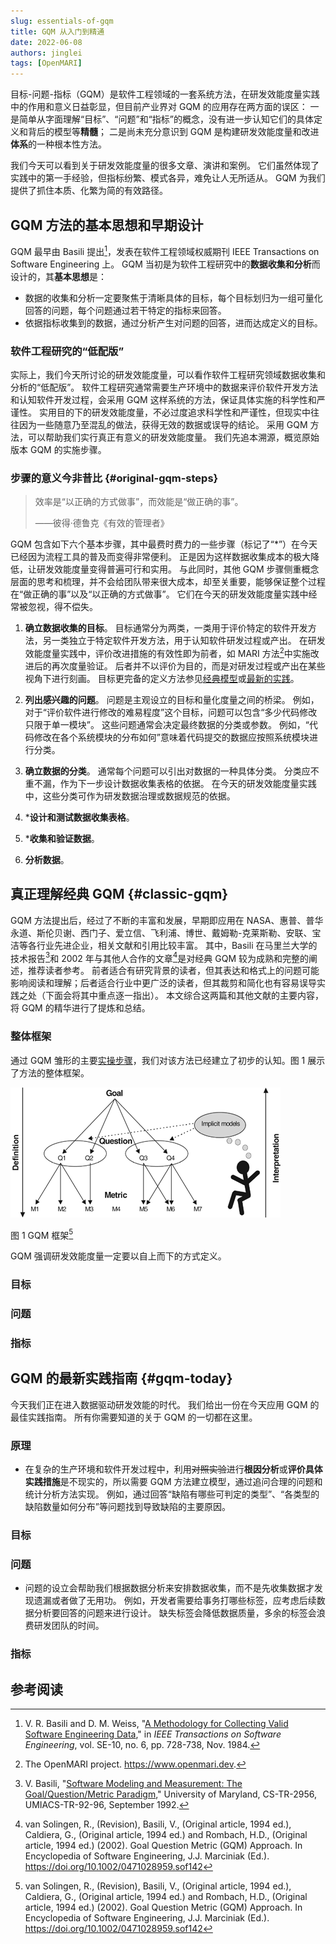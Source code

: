 ```yaml
---
slug: essentials-of-gqm
title: GQM 从入门到精通
date: 2022-06-08
authors: jinglei
tags: [OpenMARI]
---
```


目标-问题-指标（GQM）是软件工程领域的一套系统方法，在研发效能度量实践中的作用和意义日益彰显，但目前产业界对 GQM 的应用存在两方面的误区：
一是简单从字面理解“目标”、“问题”和“指标”的概念，没有进一步认知它们的具体定义和背后的模型等**精髓**；
二是尚未充分意识到 GQM 是构建研发效能度量和改进**体系**的一种根本性方法。

我们今天可以看到关于研发效能度量的很多文章、演讲和案例。
它们虽然体现了实践中的第一手经验，但指标纷繁、模式各异，难免让人无所适从。
GQM 为我们提供了抓住本质、化繁为简的有效路径。

<!--truncate-->

## GQM 方法的基本思想和早期设计

GQM 最早由 Basili 提出[^Basili(1984)]，发表在软件工程领域权威期刊 IEEE Transactions on Software Engineering 上。
GQM 当初是为软件工程研究中的**数据收集和分析**而设计的，其**基本思想**是：
- 数据的收集和分析一定要聚焦于清晰具体的目标，每个目标划归为一组可量化回答的问题，每个问题通过若干特定的指标来回答。
- 依据指标收集到的数据，通过分析产生对问题的回答，进而达成定义的目标。

### 软件工程研究的“低配版”

实际上，我们今天所讨论的研发效能度量，可以看作软件工程研究领域数据收集和分析的“低配版”。
软件工程研究通常需要生产环境中的数据来评价软件开发方法和认知软件开发过程，会采用 GQM 这样系统的方法，保证具体实施的科学性和严谨性。
实用目的下的研发效能度量，不必过度追求科学性和严谨性，但现实中往往因为一些随意乃至混乱的做法，获得无效的数据或误导的结论。
采用 GQM 方法，可以帮助我们实行真正有意义的研发效能度量。
我们先追本溯源，概览原始版本 GQM 的实施步骤。

### 步骤的意义今非昔比 {#original-gqm-steps}

> 效率是“以正确的方式做事”，而效能是“做正确的事”。
>
> ——彼得·德鲁克《有效的管理者》

GQM 包含如下六个基本步骤，其中最费时费力的一些步骤（标记了“*”）在今天已经因为流程工具的普及而变得非常便利。
正是因为这样数据收集成本的极大降低，让研发效能度量变得普遍可行和实用。
与此同时，其他 GQM 步骤侧重概念层面的思考和梳理，并不会给团队带来很大成本，却至关重要，能够保证整个过程在“做正确的事”以及“以正确的方式做事”。
它们在今天的研发效能度量实践中经常被忽视，得不偿失。

1. **确立数据收集的目标**。
目标通常分为两类，一类用于评价特定的软件开发方法，另一类独立于特定软件开发方法，用于认知软件研发过程或产出。
在研发效能度量实践中，评价改进措施的有效性即为前者，如 MARI 方法[^OpenMARI]中实施改进后的再次度量验证。
后者并不以评价为目的，而是对研发过程或产出在某些视角下进行刻画。
目标更完备的定义方法参见[经典模型](#classic-gqm)或[最新的实践](#gqm-today)。

2. **列出感兴趣的问题**。
问题是主观设立的目标和量化度量之间的桥梁。
例如，对于“评价软件进行修改的难易程度”这个目标，问题可以包含“多少代码修改只限于单一模块”。
这些问题通常会决定最终数据的分类或参数。
例如，“代码修改在各个系统模块的分布如何”意味着代码提交的数据应按照系统模块进行分类。

3. **确立数据的分类**。
通常每个问题可以引出对数据的一种具体分类。
分类应不重不漏，作为下一步设计数据收集表格的依据。
在今天的研发效能度量实践中，这些分类可作为研发数据治理或数据规范的依据。

4. ***设计和测试数据收集表格**。

5. ***收集和验证数据**。

6. **分析数据**。

## 真正理解经典 GQM {#classic-gqm}

GQM 方法提出后，经过了不断的丰富和发展，早期即应用在 NASA、惠普、普华永道、斯伦贝谢、西门子、爱立信、飞利浦、博世、戴姆勒-克莱斯勒、安联、宝洁等各行业先进企业，相关文献和引用比较丰富。
其中，Basili 在马里兰大学的技术报告[^Basili(1992)]和 2002 年与其他人合作的文章[^vanSolingen(2002)]是对经典 GQM 较为成熟和完整的阐述，推荐读者参考。
前者适合有研究背景的读者，但其表达和格式上的问题可能影响阅读和理解；后者适合行业中更广泛的读者，但其裁剪和简化也有容易误导实践之处（下面会将其中重点逐一指出）。
本文综合这两篇和其他文献的主要内容，将 GQM 的精华进行了提炼和总结。

### 整体框架

通过 GQM 雏形的主要[实操步骤](#original-gqm-steps)，我们对该方法已经建立了初步的认知。图 1 展示了方法的整体框架。

![GQM 框架图](img/2022-06-08-gqm-paradigm.gif "GQM Diagram")

图 1   GQM 框架[^vanSolingen(2002)]

GQM 强调研发效能度量一定要以自上而下的方式定义。

### 目标


### 问题


### 指标

## GQM 的最新实践指南 {#gqm-today}

今天我们正在进入数据驱动研发效能的时代。
我们给出一份在今天应用 GQM 的最佳实践指南。
所有你需要知道的关于 GQM 的一切都在这里。

### 原理

- 在复杂的生产环境和软件开发过程中，利用<del>对照实验</del>进行**根因分析**或**评价具体实践措施**是不现实的，所以需要 GQM 方法建立模型，通过追问合理的问题和统计分析方法实现。
例如，通过回答“缺陷有哪些可判定的类型”、“各类型的缺陷数量如何分布”等问题找到导致缺陷的主要原因。

### 目标

### 问题

- 问题的设立会帮助我们根据数据分析来安排数据收集，而不是先收集数据才发现遗漏或者做了无用功。
例如，开发者需要给事务打哪些标签，应考虑后续数据分析要回答的问题来进行设计。
缺失标签会降低数据质量，多余的标签会浪费研发团队的时间。

### 指标

## 参考阅读

[^Basili(1984)]: V. R. Basili and D. M. Weiss, "[A Methodology for Collecting Valid Software Engineering Data](https://doi.org/10.1109/TSE.1984.5010301)," in _IEEE Transactions on Software Engineering_, vol. SE-10, no. 6, pp. 728-738, Nov. 1984.

[^Basili(1992)]: V. Basili, "[Software Modeling and Measurement: The Goal/Question/Metric Paradigm](https://hdl.handle.net/1903/7538)," University of Maryland, CS-TR-2956, UMIACS-TR-92-96, September 1992.

[^OpenMARI]: The OpenMARI project. https://www.openmari.dev.

[^vanSolingen(2002)]: van Solingen, R., (Revision), Basili, V., (Original article, 1994 ed.), Caldiera, G., (Original article, 1994 ed.) and Rombach, H.D., (Original article, 1994 ed.) (2002). Goal Question Metric (GQM) Approach. In Encyclopedia of Software Engineering, J.J. Marciniak (Ed.). https://doi.org/10.1002/0471028959.sof142